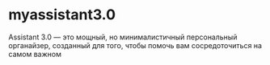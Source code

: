 # myassistant3.0
Assistant 3.0 — это мощный, но минималистичный персональный органайзер, созданный для того, чтобы помочь вам сосредоточиться на самом важном
